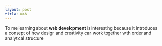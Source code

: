 ```yaml
---
layout: post
title: Web
---
```


To me learning about **web development** is interesting because it introduces a consept of how design and creativity can work together with order and analytical structure
